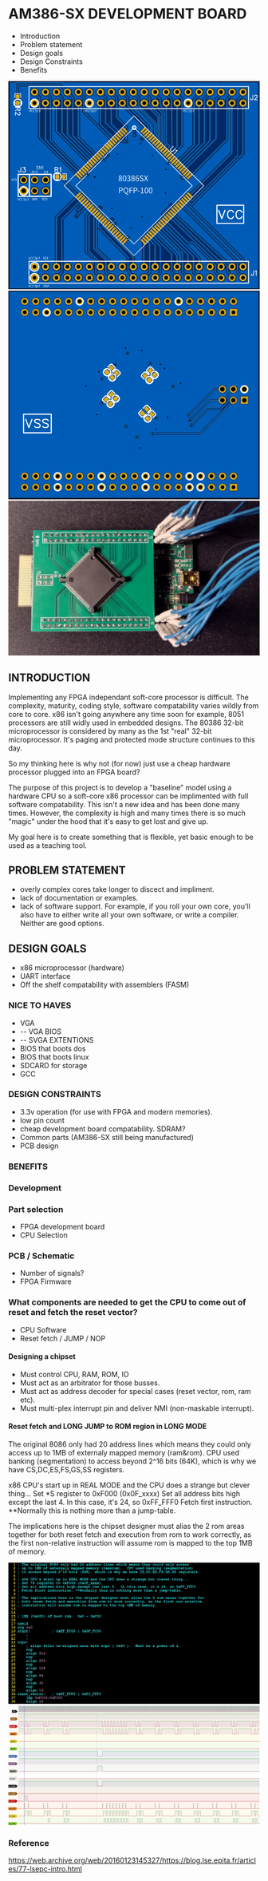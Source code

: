 # AM386-SX DEVELOPMENT BOARD
- Introduction
- Problem statement
- Design goals
- Design Constraints
- Benefits

![Breakout Board Top](physical/AM386_Breakout.png)
![Breakout Board Bottom](physical/AM386_Breakout_b.png)
![Breakout Board With_BeMicro_And_LAI](physical/am386_BreakOut_on_BeMicro_LAI.png)

## INTRODUCTION
<p> Implementing any FPGA independant soft-core processor is difficult.  The complexity, maturity, coding style, software compatability varies wildly from core to core.  x86 isn't going anywhere any time soon for example,  8051 processors are still widly used in embedded designs.  The 80386 32-bit microprocessor is considered by many as the 1st "real" 32-bit microprocessor.  It's paging and protected mode structure continues to this day.</p>

<p> So my thinking here is why not (for now) just use a cheap hardware processor plugged into an FPGA board?</p>

<p> The purpose of this project is to develop a "baseline" model using a hardware CPU so a soft-core x86 processor can be implimented with full software compatability.  This isn't a new idea and has been done many times.  However, the complexity is high and many times there is so much "magic" under the hood that it's easy to get lost and give up. </p>

<p> My goal here is to create something that is flexible, yet basic enough to be used as a teaching tool.</p>

## PROBLEM STATEMENT
- overly complex cores take longer to discect and impliment.
- lack of documentation or examples.
- lack of software support.  For example, if you roll your own core, you'll also have to either write all your own software, or write a compiler.  Neither are good options.

## DESIGN GOALS
- x86 microprocessor (hardware)
- UART interface
- Off the shelf compatability with assemblers (FASM)

### NICE TO HAVES
 - VGA
 - -- VGA BIOS
 - -- SVGA EXTENTIONS
 - BIOS that boots dos
 - BIOS that boots linux
 - SDCARD for storage
 - GCC

### DESIGN CONSTRAINTS

- 3.3v operation (for use with FPGA and modern memories).
- low pin count
- cheap development board compatability. SDRAM?
- Common parts (AM386-SX still being manufactured)
- PCB design

### BENEFITS
### Development
### Part selection

- FPGA development board
- CPU Selection 

### PCB / Schematic

- Number of signals?
- FPGA Firmware

### What components are needed to get the CPU to come out of reset and fetch the reset vector?

- CPU Software
- Reset fetch / JUMP / NOP

#### Designing a chipset
- Must control CPU, RAM, ROM, IO
- Must act as an arbitrator for those busses.
- Must act as address decoder for special cases (reset vector, rom, ram etc).
- Must multi-plex interrupt pin and deliver NMI (non-maskable interrupt).

#### Reset fetch and LONG JUMP to ROM region in LONG MODE
<p>
The original 8086 only had 20 address lines which means they could only access
up to 1MB of externaly mapped memory (ram&rom).  CPU used banking (segmentation) 
to access beyond 2^16 bits (64K), which is why we have CS,DC,ES,FS,GS,SS registers.

 
 x86 CPU's start up in REAL MODE and the CPU does a strange but clever thing...
Set *S register to 0xF000 (0x0F_xxxx)
Set all address bits high except the last 4.  In this case, it's 24, so 0xFF_FFF0
Fetch first instruction. **Normally this is nothing more than a jump-table.

 
The implications here is the chipset designer must alias the 2 rom areas together for
both reset fetch and execution from rom to work correctly, as the first non-relative 
instruction will assume rom is mapped to the top 1MB of memory.
</p>

![ResetFetchLongJumpNopLoop_CODE](README/am386_reset_fetch_long_jmp_nop_code.png)
![ResetFetchLongJumpNopLoop_WAVEFORM](README/am386_reset_fetch_long_jmp_nop_wave.png)

### Reference
https://web.archive.org/web/20160123145327/https://blog.lse.epita.fr/articles/77-lsepc-intro.html
